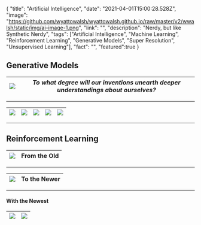 {
  "title": "Artificial Intelligence",
  "date": "2021-04-01T15:00:28.528Z",
  "image": "https://github.com/wyattowalsh/wyattowalsh.github.io/raw/master/v2/wwalsh/static/img/ai-image-1.png",
  "link": "",
  "description": "Nerdy, but like Synthetic Nerdy",
  "tags": ["Artificial Intelligence", "Machine Learning", "Reinforcement Learning", "Generative Models", "Super Resolution", "Unsupervised Learning"],
  "fact": "",
  "featured":true
}

## Generative Models

|![](https://github.com/wyattowalsh/wyattowalsh.github.io/raw/master/v2/wwalsh/static/img/channel-10.png)| <em> To what degree will our inventions unearth deeper understandings about ourselves? </em> |
|---|---|

---

| ![](https://github.com/wyattowalsh/wyattowalsh.github.io/raw/master/v2/wwalsh/static/img/channel-14-2.png) | ![](https://github.com/wyattowalsh/wyattowalsh.github.io/raw/master/v2/wwalsh/static/img/channel-926.png) | ![](https://github.com/wyattowalsh/wyattowalsh.github.io/raw/master/v2/wwalsh/static/img/channel-14.png) | ![](https://github.com/wyattowalsh/wyattowalsh.github.io/raw/master/v2/wwalsh/static/img/channel-926.png) | ![](https://github.com/wyattowalsh/wyattowalsh.github.io/raw/master/v2/wwalsh/static/img/channel-81.png) |
|------------------------------------------------------------------------------------------------------------|-----------------------------------------------------------------------------------------------------------|----------------------------------------------------------------------------------------------------------|-----------------------------------------------------------------------------------------------------------|----------------------------------------------------------------------------------------------------------|

---

## Reinforcement Learning

| ![](https://github.com/wyattowalsh/wyattowalsh.github.io/raw/master/v2/wwalsh/static/img/go-3339748_640.jpeg) | **From the Old** |
|---|---|

---

| ![](https://github.com/wyattowalsh/wyattowalsh.github.io/raw/master/v2/wwalsh/static/img/Pong.png) | **To the Newer** |
|:--|--:|

---

#### With the Newest 

| ![](https://github.com/wyattowalsh/wyattowalsh.github.io/raw/master/v2/wwalsh/static/img/reinforcement-learning.jpeg) | ![](https://github.com/wyattowalsh/wyattowalsh.github.io/raw/master/v2/wwalsh/static/img/ai-image-1.png) | 
|---|---|